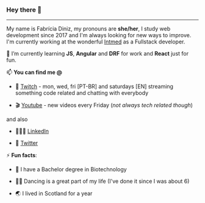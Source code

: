 ### Hey there 👋

****

My name is Fabrícia Diniz, my pronouns are **she/her**, I study web development since 2017 and I'm always looking for new ways to improve. I'm currently working at the wonderful [Intmed](https://intmed.com.br/) as a Fullstack developer.

🌱 I’m currently learning **JS**, **Angular** and **DRF** for work and **React** just for fun.

📫 **You can find me @**

  - 👾 [Twitch](http://twitch.tv/nomadcodemist) - mon, wed, fri [PT-BR] and saturdays [EN] streaming something code related and chatting with everybody
  
  - 🎬 [Youtube](http://youtube.com/c/nomadcodemist) - new videos every Friday (_not always tech related though_) 
  
  and also
  
  - 👩🏼‍💻 [LinkedIn](https://www.linkedin.com/in/fabr%C3%ADcia-diniz-548a8b45/)
  
  - 🐣 [Twitter](http://twitter.com/nomadcodemist)

⚡ **Fun facts**:

- 🦠 I have a Bachelor degree in Biotechnology

- 💃🏼 Dancing is a great part of my life (I've done it since I was about 6)

- 🌏 I lived in Scotland for a year

